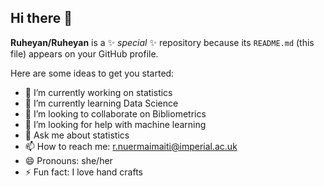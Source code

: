 ## Hi there 👋


**Ruheyan/Ruheyan** is a ✨ _special_ ✨ repository because its `README.md` (this file) appears on your GitHub profile.

Here are some ideas to get you started:

- 🔭 I’m currently working on statistics
- 🌱 I’m currently learning Data Science
- 👯 I’m looking to collaborate on Bibliometrics
- 🤔 I’m looking for help with machine learning
- 💬 Ask me about statistics
- 📫 How to reach me: r.nuermaimaiti@imperial.ac.uk
- 😄 Pronouns: she/her
- ⚡ Fun fact: I love hand crafts


